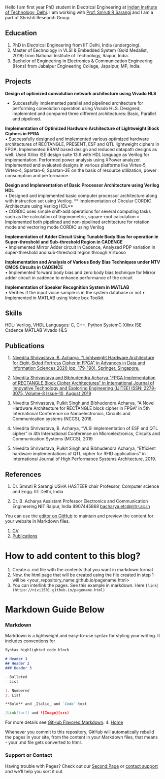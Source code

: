 
Hello
I am first year PhD student in Electrical Engineering at [Indian Institute of Technology, Delhi](http://www.iitd.ac.in/). I am working with [Prof. Smruti R Sarangi](http://www.cse.iitd.ac.in/~srsarangi/) and I am a part of Shrishti Research Group.

## Education
1. PhD in Electrical Engineering from IIT Delhi, India (undergoing).
2. Master of Eechnology in VLSI & Embedded System (Gold Medalist, 2019) from National Institute of Technology, Raipur, India. 
3. Bachelor of Engineering in Electronics &  Communication Engineering (Hons) from Jabalpur Engineering College, Japalpur, MP, India.

## Projects
**Design of optimized convolution network architecture using Vivado HLS**
- Successfully implemented parallel and pipelined architecture for performing convolution operation using Vivado HLS. Designed, implemnted and compared three different architectures: Basic, Parallel and pipelined.  

**Implementation of Optimized Hardware Architecture of Lightweight Block Ciphers in FPGA**                                                                                   
   • Successfully designed and implemented various optimized hardware architectures of RECTANGLE, PRESENT, ESF and QTL lightweight ciphers in FPGA. Implemented BRAM based design and reduced datapath designs as well. Used Xilinx ISE design suite 13.6 with HDL language as Verilog for implementation. Performed power analysis using XPower analyzer. Implemented and evaluated designs in various platforms like Virtex-5, Virtex-4, Spartan-6, Spartan-3E on the basis of resource utilization, power consumption and performance.  

  **Design and Implementation of Basic Processor Architecture using Verilog	HDL**				                                                                         
   • Designed and implemented basic computer processor architecture along with instruction set using Verilog.
   ** Implementation of Circular CORDIC Architecture using Verilog HDL**                                                                               
  • CORDIC uses simple shift-add operations for several computing tasks such as the calculation of trigonometric, square-root calculation
    • Implemented both pipelined and non-pipelined architecture for rotation mode and vectoring mode CORDIC using Verilog
    
**Implementation of Adder Circuit Using Tunable Body Bias for operation in Super-threshold and Sub-threshold Region in CADENCE**       
   • Implemented Mirror Adder circuit in Cadence, Analyzed PDP variation in super-threshold and sub-threshold region  through Virtuoso 
   
**Implementation and Analysis of Various Body Bias Techniques under NTV CMOS Circuits in CADENCE**                                                                                                              
   • Implemented forward body bias and zero body bias technique for Mirror adder circuit in cadence to enhance performance of the circuit
   
**Implementation of Speaker Recognition System in MATLAB**                                                                                                                                                             
   • Verifies if the input voice sample is in the system database or not
   • Implemented in MATLAB using Voice box Toolkit
    
## Skills

HDL: Verilog, VHDL
Languages: C, C++, Python
SystemC
Xilinx ISE
Cadence 
MATLAB
Vivado HLS

## Publications
1. [Nivedita Shrivastava, B. Acharya, "Lightweight Hardware Architecture for Eight-Sided Fortress Cipher in FPGA" in Advances in Data and Information Sciences 2020 (pp. 179-190). Springer, Singapore.](https://link.springer.com/chapter/10.1007/978-981-15-0694-9_18)

2. [Nivedita Shrivastava and Bibhudendra Acharya "FPGA Implementation of RECTANGLE Block Cipher Architectures" in International Journal of Innovative Technology and Exploring Engineering (IJITEE)
ISSN: 2278-3075, Volume-8 Issue-10, August 2019](https://pdfs.semanticscholar.org/4b83/33663ad4a7001507c6b2e65887b6a91dae92.pdf)

3. Nivedita Shrivastava, Pulkit Singh,and Bibhudendra Acharya, “A Novel Hardware Architecture for RECTANGLE block cipher in FPGA” in 5th International Conference on Nanoelectronics, Circuits and Communication systems (NCCS), 2018.

4. Nivedita Shrivastava, B. Acharya, “VLSI implementation of ESF and QTL cipher” in 4th International Conference on Microelectronics, Circuits and Communication Systems (MCCS), 2019

5. Nivedita Shrivastava, Pulkit Singh,and Bibhudendra Acharya, "Efficient hardware implementations of QTL cipher for RFID applications" in International Journal of High Performance Systems Architecture, 2019. 

## References
1. Dr. Smruti R Sarangi
USHA HASTEER chair Professor,
Computer science and Engg.
IIT Delhi, India

2. Dr. B. Acharya
Assistant Professor
Electronics and Communication Engineering
NIT Raipur, India
9907445868
bacharya.etc@nitrr.ac.in

You can use the [editor on GitHub](https://github.com/nivi1501/nivi1501.github.io/edit/master/index.md) to maintain and preview the content for your website in Markdown files.

1. [CV](https://nivi1501.github.io/cv.html)  
2. [Publications](https://nivi1501.github.io/publications.html)  

# How to add content to this blog?

1. Create a <pagename>.md file with the contents that you want in markdown format  
2. Now, the html page that will be created using the file created in step 1 will be <your_repository_name.github.io/pagename.html>
3. You can interlink the pages. See this example in markdown. Here ```[link](https://nivi1501.github.io/pagename.html)```

# Markdown Guide Below
### Markdown

Markdown is a lightweight and easy-to-use syntax for styling your writing. It includes conventions for

```markdown
Syntax highlighted code block

# Header 1
## Header 2
### Header 3

- Bulleted
- List

1. Numbered
2. List

**Bold** and _Italic_ and `Code` text

[Link](url) and ![Image](src)
```
For more details see [GitHub Flavored Markdown](https://guides.github.com/features/mastering-markdown/).
4. [Home](https://nivi1501.github.io/index.html)  

Whenever you commit to this repository, GitHub will automatically rebuild the pages in your site, from the content in your Markdown files, that means - your .md file gets converted to html.
### Support or Contact

Having trouble with Pages? Check out our [Second Page](https://nivi1501.github.io/second.html) or [contact support](https://github.com/contact) and we’ll help you sort it out.

